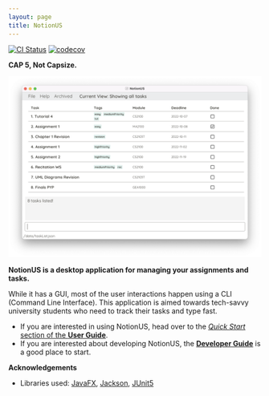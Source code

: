 ```yaml
---
layout: page
title: NotionUS
---
```


[![CI Status](https://github.com/se-edu/addressbook-level3/workflows/Java%20CI/badge.svg)](https://github.com/se-edu/addressbook-level3/actions)
[![codecov](https://codecov.io/gh/AY2223S1-CS2103T-F12-3/tp/branch/master/graph/badge.svg?token=UKXALDSSYD)](https://codecov.io/gh/AY2223S1-CS2103T-F12-3/tp)

**CAP 5, Not Capsize.**

![Ui](images/Ui.png)

**NotionUS is a desktop application for managing your assignments and tasks.** 

While it has a GUI, most of the user interactions happen using a CLI (Command Line Interface). This application is aimed towards tech-savvy university students who need to track their tasks and type fast.

* If you are interested in using NotionUS, head over to the [_Quick Start_ section of the **User Guide**](UserGuide.html#quick-start).
* If you are interested about developing NotionUS, the [**Developer Guide**](DeveloperGuide.html) is a good place to start.


**Acknowledgements**

* Libraries used: [JavaFX](https://openjfx.io/), [Jackson](https://github.com/FasterXML/jackson), [JUnit5](https://github.com/junit-team/junit5)
